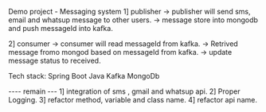 Demo project - Messaging system
1] publisher
 -> publisher will send sms, email and whatsup message to other users.
 -> message store into mongodb and push messageId into kafka.
 
2] consumer
 -> consumer will read messageId from kafka.
 -> Retrived message fromo mongod based on messageId from kafka.
 -> update message status to received. 


 Tech stack:
 Spring Boot
 Java
 Kafka
 MongoDb


 ---- remain ---
 1] integration of sms , gmail and whatsup api.
 2] Proper Logging.
 3] refactor method, variable and class name.
 4] refactor api name.
 
 
